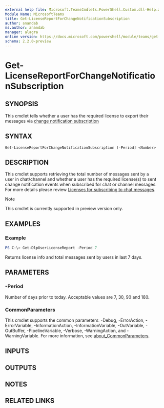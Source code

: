 ```yaml
---
external help file: Microsoft.TeamsCmdlets.PowerShell.Custom.dll-Help.xml
Module Name: MicrosoftTeams
title: Get-LicenseReportForChangeNotificationSubscription
author: anandab
ms.author: anandab
manager: alagra
online version: https://docs.microsoft.com/powershell/module/teams/get-licensereportforchangenotificationsubscription 
schema: 2.2.0-preview
---
```


# Get-LicenseReportForChangeNotificationSubscription

## SYNOPSIS

This cmdlet tells whether a user has the required license to export their messages via [change notification subscription](/graph/teams-licenses)

## SYNTAX

```
Get-LicenseReportForChangeNotificationSubscription [-Period] <Number> 
```

## DESCRIPTION

This cmdlet supports retrieving the total number of messages sent by a user in chat/channel and whether a user has the required license(s) to sent change notification events when subscribed for chat or channel messages. For more details please review [Licenses for subscribing to chat messages](/graph/teams-licenses).

> [!NOTE]
> This cmdlet is currently supported in preview version only.

## EXAMPLES

### Example
```powershell
PS C:\> Get-DlpUserLicenseReport -Period 7
```

Returns license info and total messages sent by users in last 7 days.

## PARAMETERS

### -Period

Number of days prior to today. Acceptable values are 7, 30, 90 and 180.

### CommonParameters
This cmdlet supports the common parameters: -Debug, -ErrorAction, -ErrorVariable, -InformationAction, -InformationVariable, -OutVariable, -OutBuffer, -PipelineVariable, -Verbose, -WarningAction, and -WarningVariable. For more information, see [about_CommonParameters](https://go.microsoft.com/fwlink/?LinkID=113216).

## INPUTS

## OUTPUTS

## NOTES

## RELATED LINKS 
